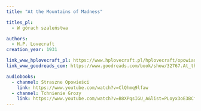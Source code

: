 ```yaml
---
title: "At the Mountains of Madness"

titles_pl:
  - W górach szaleństwa

authors:
  - H.P. Lovecraft
creation_year: 1931

link_www_hplovecraft_pl: https://www.hplovecraft.pl/hplovecraft/opowiadania-nowele-powiesci/at-the-mountains-of-madness/
link_www_goodreads_com: https://www.goodreads.com/book/show/32767.At_the_Mountains_of_Madness

audiobooks:
  - channel: Straszne Opowieści
    link: https://www.youtube.com/watch?v=ClQhmq9lfaw
  - channel: Tchnienie Grozy
    link: https://www.youtube.com/watch?v=B8XPqsIGU_A&list=PLoyx3oE3BCfMnycgN4vAdNKSUaVpSsR93
---
```


